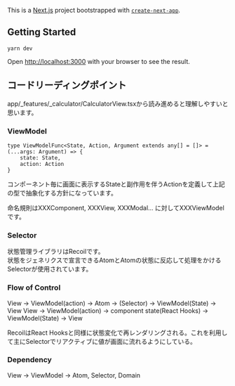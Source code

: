 This is a [Next.js](https://nextjs.org/) project bootstrapped with [`create-next-app`](https://github.com/vercel/next.js/tree/canary/packages/create-next-app).

## Getting Started

```
yarn dev
```

Open [http://localhost:3000](http://localhost:3000) with your browser to see the result.


## コードリーディングポイント
app/_features/_calculator/CalculatorView.tsxから読み進めると理解しやすいと思います。

### ViewModel
```
type ViewModelFunc<State, Action, Argument extends any[] = []> = (...args: Argument) => {
    state: State,
    action: Action
}
```
コンポーネント毎に画面に表示するStateと副作用を伴うActionを定義して上記の型で抽象化する方針になっています。  
  
命名規則はXXXComponent, XXXView, XXXModal... に対してXXXViewModelです。

### Selector
状態管理ライブラリはRecoilです。  
状態をジェネリクスで宣言できるAtomとAtomの状態に反応して処理をかけるSelectorが使用されています。
  
### Flow of Control
View -> ViewModel(action) -> Atom -> (Selector) -> ViewModel(State) -> View
View -> ViewModel(action) -> component state(React Hooks) -> ViewModel(State) -> View

RecoilはReact Hooksと同様に状態変化で再レンダリングされる。これを利用して主にSelectorでリアクティブに値が画面に流れるようにしている。

### Dependency
View -> ViewModel -> Atom, Selector, Domain





```


 




